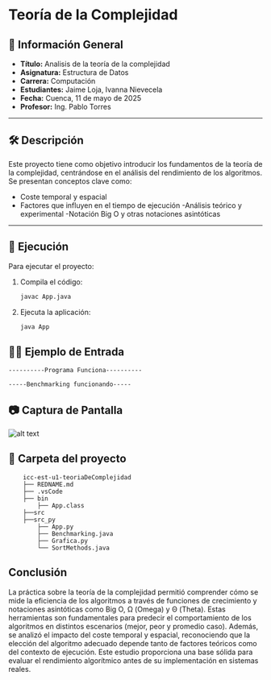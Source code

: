 # Teoría de la Complejidad

## 📌 Información General

- **Título:** Analisis de la teoría de la complejidad
- **Asignatura:** Estructura de Datos
- **Carrera:** Computación
- **Estudiantes:** Jaime Loja, Ivanna Nievecela
- **Fecha:** Cuenca, 11 de mayo de 2025
- **Profesor:** Ing. Pablo Torres

---

## 🛠️ Descripción

Este proyecto tiene como objetivo introducir los fundamentos de la teoría de la complejidad, centrándose en el análisis del rendimiento de los algoritmos. Se presentan conceptos clave como:

- Coste temporal y espacial
- Factores que influyen en el tiempo de  ejecución
-Análisis teórico y experimental
-Notación Big O y otras notaciones asintóticas
---

## 🚀 Ejecución

Para ejecutar el proyecto:

1. Compila el código:
    ```bash
    javac App.java
    ```
2. Ejecuta la aplicación:
    ```bash
    java App
    ```

## 🧑‍💻 Ejemplo de Entrada
```plaintext
----------Programa Funciona----------

-----Benchmarking funcionando-----
```
 
## 📷 Captura de Pantalla
![alt text](image.png)

## 📁 Carpeta del proyecto
```
    icc-est-u1-teoriaDeComplejidad
    ├── REDNAME.md
    ├── .vsCode
    ├── bin
        ├── App.class
    ├──src
    ├──src_py
        ├── App.py
        ├── Benchmarking.java
        ├── Grafica.py
        └── SortMethods.java
``` 
## Conclusión
La práctica sobre la teoría de la complejidad permitió comprender cómo se mide la eficiencia de los algoritmos a través de funciones de crecimiento y notaciones asintóticas como Big O, Ω (Omega) y Θ (Theta). Estas herramientas son fundamentales para predecir el comportamiento de los algoritmos en distintos escenarios (mejor, peor y promedio caso). Además, se analizó el impacto del coste temporal y espacial, reconociendo que la elección del algoritmo adecuado depende tanto de factores teóricos como del contexto de ejecución. Este estudio proporciona una base sólida para evaluar el rendimiento algorítmico antes de su implementación en sistemas reales.    


